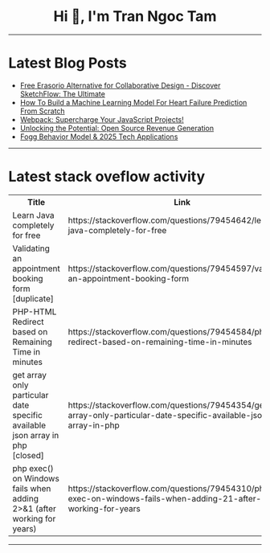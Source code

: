 <h1 align="center">Hi 👋, I'm Tran Ngoc Tam</h1>

---

# Latest Blog Posts 
<!-- BLOG-POST-LIST:START -->
- [Free Erasorio Alternative for Collaborative Design - Discover SketchFlow: The Ultimate](https://dev.to/sh20raj2/free-erasorio-alternative-for-collaborative-design-discover-sketchflow-the-ultimate-53k)
- [How To Build a Machine Learning Model For Heart Failure Prediction From Scratch](https://dev.to/luthfisauqi17/how-to-build-a-machine-learning-model-for-heart-failure-prediction-from-scratch-3n2h)
- [Webpack: Supercharge Your JavaScript Projects!](https://dev.to/githubopensource/webpack-supercharge-your-javascript-projects-5190)
- [Unlocking the Potential: Open Source Revenue Generation](https://dev.to/vitalisorenko/unlocking-the-potential-open-source-revenue-generation-2744)
- [Fogg Behavior Model &amp; 2025 Tech Applications](https://dev.to/joaosc17/fogg-behavior-model-2025-tech-applications-10g3)
<!-- BLOG-POST-LIST:END -->

---

# Latest stack oveflow activity
<table>
  <tr><th>Title</th><th>Link</th></tr>
  <!-- STACKOVERFLOW:START --><tr><td>Learn Java completely for free</td><td>https://stackoverflow.com/questions/79454642/learn-java-completely-for-free</td></tr><tr><td>Validating an appointment booking form [duplicate]</td><td>https://stackoverflow.com/questions/79454597/validating-an-appointment-booking-form</td></tr><tr><td>PHP-HTML Redirect based on Remaining Time in minutes</td><td>https://stackoverflow.com/questions/79454584/php-html-redirect-based-on-remaining-time-in-minutes</td></tr><tr><td>get array only particular date specific available json array in php [closed]</td><td>https://stackoverflow.com/questions/79454354/get-array-only-particular-date-specific-available-json-array-in-php</td></tr><tr><td>php exec&lpar;&rpar; on Windows fails when adding 2&gt;&amp;1 &lpar;after working for years&rpar;</td><td>https://stackoverflow.com/questions/79454310/php-exec-on-windows-fails-when-adding-21-after-working-for-years</td></tr><!-- STACKOVERFLOW:END -->
</table>

---


